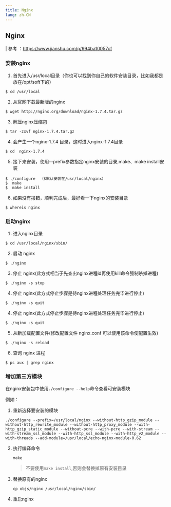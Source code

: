 ```yaml
---
title: Nginx
lang: zh-CN
---
```

## Nginx
| 参考 ：https://www.jianshu.com/p/994ba10057cf
### 安装nginx
1. 首先进入/usr/local目录（你也可以找到你自己的软件安装目录，比如我都是放在/opt/soft下的）
```shell
$ cd /usr/local
```
2. 从官网下载最新版的nginx
```shell
$ wget http://nginx.org/download/nginx-1.7.4.tar.gz
```
3. 解压nginx压缩包
```shell
$ tar -zxvf nginx-1.7.4.tar.gz
```
4. 会产生一个nginx-1.7.4 目录，这时进入nginx-1.7.4目录
```shell
$ cd  nginx-1.7.4
```
5. 接下来安装，使用--prefix参数指定nginx安装的目录,make、make install安装
```shell
$ ./configure  （$默认安装在/usr/local/nginx）
$  make  
$  make install
```
6. 如果没有报错，顺利完成后，最好看一下nginx的安装目录
```shell
$ whereis nginx
```
### 启动nginx
1. 进入nginx目录
```shell
$ cd /usr/local/nginx/sbin/
```
2. 启动 nginx
```shell
$ ./nginx
```
3. 停止 nginx(此方式相当于先查出nginx进程id再使用kill命令强制杀掉进程)
```shell
$ ./nginx -s stop
```
4. 停止 nginx(此方式停止步骤是待nginx进程处理任务完毕进行停止)
```shell
$ ./nginx -s quit
```
4. 停止 nginx(此方式停止步骤是待nginx进程处理任务完毕进行停止)
```shell
$ ./nginx -s quit
```
5. 从新加载配置文件(修改配置文件 nginx.conf 可以使用该命令使配置生效)
```shell
$ ./nginx -s reload
```
6. 查询 nginx 进程
```shell
$ ps aux | grep nginx
```

### 增加第三方模块

在nginx安装包中使用`./configure --help`命令查看可安装模块

例如：

1. 重新选择要安装的模块

```shell
./configure --prefix=/usr/local/nginx --without-http_gzip_module --without-http_rewrite_module --without-http_proxy_module --with-http_gzip_static_module --without-pcre --with-pcre --with-stream --with-stream_ssl_module --with-http_ssl_module --with-http_v2_module --with-threads --add-module=/usr/local/echo-nginx-module-0.62
```

2. 执行编译命令

   ```shell
   make
   ```

   > 不要使用`make install`,否则会替换掉原有安装目录

   

3. 替换原有的nginx

   ```shell
   cp objs/nginx /usr/local/nginx/sbin/
   ```

4. 重启nginx